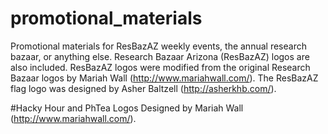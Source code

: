 # promotional_materials
Promotional materials for ResBazAZ weekly events, the annual research bazaar, or anything else. Research Bazaar Arizona (ResBazAZ) logos are also included. ResBazAZ logos were modified from the original Research Bazaar logos by Mariah Wall (http://www.mariahwall.com/). The ResBazAZ flag logo was designed by Asher Baltzell (http://asherkhb.com/).

#Hacky Hour and PhTea Logos
Designed by Mariah Wall (http://www.mariahwall.com/). 
